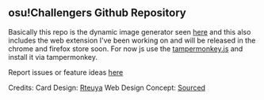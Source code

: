 ## osu!Challengers Github Repository

Basically this repo is the dynamic image generator seen [here](api.paraliyzed.net) and this also includes the web extension I've been working on and will be released in the chrome and firefox store soon. For now js use the [tampermonkey.js](https://github.com/ParaliyzedEvo/osu-Challengers-Extension/blob/main/tampermonkey.js) and install it via tampermonkey.

Report issues or feature ideas [here](https://github.com/ParaliyzedEvo/osu-Challengers-Extension/issues)

Credits: 
Card Design: [Rteuya](https://www.youtube.com/@eightysixgraphics)
Web Design Concept: [Sourced](https://ko-fi.com/masonlorrain/posts)
